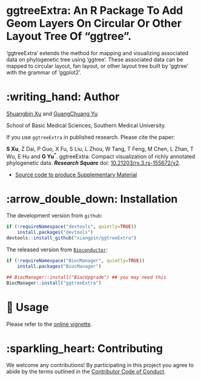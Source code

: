 <!-- README.md is generated from README.Rmd. Please edit that file -->

# ggtreeExtra: An R Package To Add Geom Layers On Circular Or Other Layout Tree Of “ggtree”.

‘ggtreeExtra’ extends the method for mapping and visualizing associated
data on phylogenetic tree using ‘ggtree’. These associated data can be
mapped to circular layout, fan layout, or other layout tree built by
‘ggtree’ with the grammar of ‘ggplot2’.

# :writing\_hand: Author

[Shuangbin Xu](https://github.com/xiangpin) and [GuangChuang
Yu](https://guangchuangyu.github.io)

School of Basic Medical Sciences, Southern Medical University.

If you use `ggtreeExtra` in published research. Please cite the paper:

**S Xu**, Z Dai, P Guo, X Fu, S Liu, L Zhou, W Tang, T Feng, M Chen, L
Zhan, T Wu, E Hu and **G Yu**<sup>\*</sup>. ggtreeExtra: Compact
visualization of richly annotated phylogenetic data. ***Research
Square*** doi:
[10.21203/rs.3.rs-155672/v2](https://doi.org/10.21203/rs.3.rs-155672/v2).
- [Source code to produce Supplementary
Material](https://github.com/YuLab-SMU/plotting-tree-with-data-using-ggtreeExtra)

<!--

2. __G Yu__, DK Smith, H Zhu, Y Guan, TTY Lam^\*^. ggtree: an R package for visualization and annotation of phylogenetic trees with their covariates and
   other associated data. __*Methods in Ecology and Evolution*__. 2017, 8(1):28-36.
   doi: [10.1111/2041-210X.12628](https://doi.org/10.1111/2041-210X.12628).

1. __G Yu__. Using ggtree to visualize data on tree-like structures. __*Current Protocols in Bioinformatics*__, 2020, 69:e96. doi: [10.1002/cpbi.96](https://doi.org/10.1002/cpbi.96).
   - [Source code and data to reproduce figures in the article](https://github.com/GuangchuangYu/ggtree-current-protocols)
2. __G Yu__^\*^, TTY Lam, H Zhu, Y Guan^\*^. Two methods for mapping and visualizing associated data on phylogeny using ggtree. __*Molecular Biology and Evolution*__, 2018, 35(2):3041-3043. 
   doi: [10.1093/molbev/msy194](https://doi.org/10.1093/molbev/msy194).
   - [Source code to produce Supplementary Material](https://github.com/GuangchuangYu/plotting_tree_with_data)
3. __G Yu__, DK Smith, H Zhu, Y Guan, TTY Lam^\*^. ggtree: an R package for visualization and annotation of phylogenetic trees with their covariates and 
   other associated data. __*Methods in Ecology and Evolution*__. 2017, 8(1):28-36. 
   doi: [10.1111/2041-210X.12628](https://doi.org/10.1111/2041-210X.12628).

-->

# :arrow\_double\_down: Installation

The development version from `github`:

``` r
if (!requireNamespace("devtools", quietly=TRUE))
    install.packages("devtools")
devtools::install_github("xiangpin/ggtreeExtra")
```

The released version from
[`Bioconductor`](https://bioconductor.org/packages/ggtreeExtra):

``` r
if (!requireNamespace("BiocManager", quietly=TRUE))
    install.packages("BiocManager")

## BiocManager::install("BiocUpgrade") ## you may need this
BiocManager::install("ggtreeExtra")
```

# :beginner: Usage

Please refer to the [online
vignette](https://bioconductor.org/packages/devel/bioc/vignettes/ggtreeExtra/inst/doc/ggtreeExtra.html).

<!-- <img src="inst/extdata/fig1.png" style="display: block; margin: auto;" /> -->

# :sparkling\_heart: Contributing

We welcome any contributions\! By participating in this project you
agree to abide by the terms outlined in the [Contributor Code of
Conduct](CONDUCT.md).
